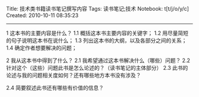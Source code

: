 Title: 技术类书籍读书笔记撰写内容
Tags: 读书笔记;技术
Notebook: t[t/j/o/y/c]
Created: 2010-10-11 08:35:23

------

1 这本书的主要内容是什么？ 
1.1 概括这本书主要内容的关键字； 
1.2 用尽量简短的句子说明这本书在说什么； 
1.3 列出这本书的大纲，以及各部分之间的关系； 
1.4 确定作者想要解决的问题； 
 
2 我从这本书中得到了什么？ 
2.1 我希望通过这本书解决什么（哪些）问题？ 
2.2 针对这个（这些）问题此书是怎么论述的？（读书笔记的主体部分） 
2.3 此书的论述与我的问题相关度如何？还有哪些地方本书没有涉及？

2.4 简要叙述此书还有哪些有价值的信息？